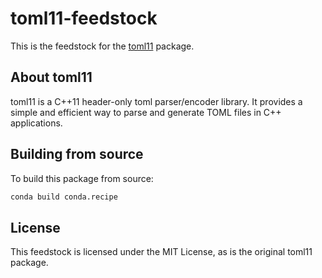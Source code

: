 # toml11-feedstock

This is the feedstock for the [toml11](https://github.com/ToruNiina/toml11) package.

## About toml11

toml11 is a C++11 header-only toml parser/encoder library. It provides a simple and efficient way to parse and generate TOML files in C++ applications.

## Building from source

To build this package from source:

```bash
conda build conda.recipe
```

## License

This feedstock is licensed under the MIT License, as is the original toml11 package.
